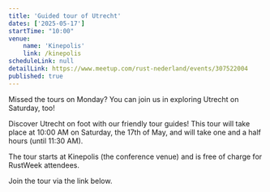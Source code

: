 ```yaml
---
title: 'Guided tour of Utrecht'
dates: ['2025-05-17']
startTime: "10:00"
venue: 
    name: 'Kinepolis'
    link: /kinepolis
scheduleLink: null
detailLink: https://www.meetup.com/rust-nederland/events/307522004
published: true
---
```


Missed the tours on Monday? You can join us in exploring Utrecht on Saturday, too! 

Discover Utrecht on foot with our friendly tour guides! This tour will take place at 10:00 AM on Saturday, the 17th of May, and will take one and a half hours (until 11:30 AM).

The tour starts at Kinepolis (the conference venue) and is free of charge for RustWeek attendees. 

Join the tour via the link below.
